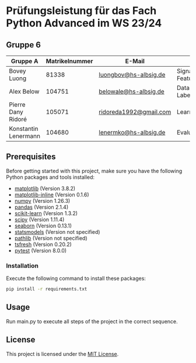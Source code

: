 # Prüfungsleistung für das Fach Python Advanced im WS 23/24
## Gruppe 6

|Gruppe A |Matrikelnummer| E-Mail | Module |
|----------------------|---|---|--|
| Bovey Luong          | 81338 | luongbov@hs-albsig.de | SignalPreprocessor, FeatureExtractor|
| Alex Below           | 104751 | belowale@hs-albsig.de| DataLoader, Labelling|
| Pierre Dany Ridoré   |  105071 | ridoreda1992@gmail.com | Learner, Optimizing|
| Konstantin Lenermann   |  104680   | lenermko@hs-albsig.de  | Evaluator|

## Prerequisites

Before getting started with this project, make sure you have the following Python packages and tools installed:

- [matplotlib](https://matplotlib.org/) (Version 3.8.2)
- [matplotlib-inline](https://pypi.org/project/matplotlib-inline/) (Version 0.1.6)
- [numpy](https://numpy.org/) (Version 1.26.3)
- [pandas](https://pandas.pydata.org/) (Version 2.1.4)
- [scikit-learn](https://scikit-learn.org/stable/) (Version 1.3.2)
- [scipy](https://www.scipy.org/) (Version 1.11.4)
- [seaborn](https://seaborn.pydata.org/) (Version 0.13.1)
- [statsmodels](https://www.statsmodels.org/stable/index.html) (Version not specified)
- [pathlib](https://docs.python.org/3/library/pathlib.html) (Version not specified)
- [tsfresh](https://tsfresh.readthedocs.io/en/latest/) (Version 0.20.2)
- [pytest](https://docs.pytest.org/en/latest/) (Version 8.0.0)


### Installation

Execute the following command to install these packages:

```bash
pip install -r requirements.txt
```

## Usage

Run main.py to execute all steps of the project in the correct sequence.

## License

This project is licensed under the [MIT License](LICENSE).
